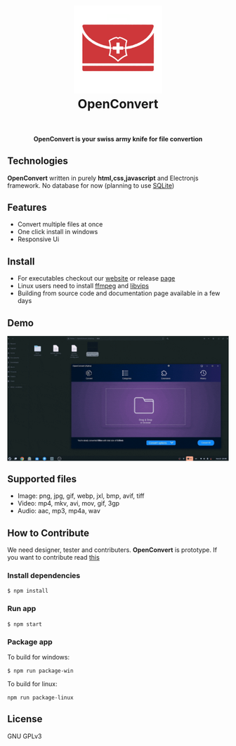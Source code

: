 <h1 align="center">
  <br>
  <a href="https://github.com/openconvert"><img src="./icons/logo.png" width="200"></a>
  <br>
  OpenConvert
  <br>
  <br>
</h1>

<h4 align="center">OpenConvert is your swiss army knife for file convertion</h4>

## Technologies
**OpenConvert** written in purely **html,css,javascript** and Electronjs framework. No database for now (planning to use [SQLite](https://sqlite.org))
## Features
- Convert multiple files at once
- One click install in windows
- Responsive Ui
## Install
- For executables checkout our [website](https://openconvert.github.io/website) or release [page](https://github.com/openconvert/openconvert-desktop/releases)
- Linux users need to install [ffmpeg](https://ffmpeg.org) and [libvips](https://libvips.org)
- Building from source code and documentation page available in a few days
## Demo

<p align="center">
  <img src="./icons/demo.gif"align="center">
</p>

## Supported files
- Image: png, jpg, gif, webp, jxl, bmp, avif, tiff
- Video: mp4, mkv, avi, mov, gif, 3gp
- Audio: aac, mp3, mp4a, wav
## How to Contribute
We need designer, tester and contributers. **OpenConvert** is prototype. If you want to contribute read [this](./CONTRIBUTING.md)
### Install dependencies

```
$ npm install
```

### Run app

```
$ npm start
```

### Package app

To build for windows:

```
$ npm run package-win
```
To build for linux:
```
npm run package-linux
```



## License

GNU GPLv3
